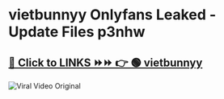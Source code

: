 
 # vietbunnyy Onlyfans Leaked - Update Files p3nhw

## <h2><a href="https://clipsfans.com/vietbunnyy&ref=git">🔗 Click to LINKS ⏩⏩ 👉 🟢 vietbunnyy </a></h2>

<a href="https://clipsfans.com/vietbunnyy&ref=git" rel="nofollow" data-target="animated-image.originalLink"><img src="https://i.ibb.co.com/xMMVF88/686577567.gif" alt="Viral Video Original" style="max-width: 100%; display: inline-block;" data-target="animated-image.originalImage"></a>


